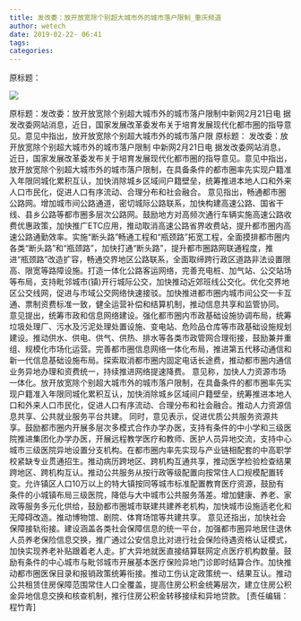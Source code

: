```yaml
---
title: 发改委：放开放宽除个别超大城市外的城市落户限制_重庆频道
author: wetech
date: 2019-02-22- 06:41
tags: 
categories: 
---
```

原标题：
<!-- more -->
                
<img align="center" border="0" src="http://p1.ifengimg.com/a/2019_08/7b2bda1274a0b4c_size70_w540_h360.jpg" />
                
            
原标题：发改委：放开放宽除个别超大城市外的城市落户限制中新网2月21日电 据发改委网站消息，近日，国家发展改革委发布关于培育发展现代化都市圈的指导意见。意见中指出，放开放宽除个别超大城市外的城市落户限
原标题：
发改委：放开放宽除个别超大城市外的城市落户限制
中新网2月21日电 据发改委网站消息，近日，国家发展改革委发布关于培育发展现代化都市圈的指导意见。意见中指出，放开放宽除个别超大城市外的城市落户限制，在具备条件的都市圈率先实现户籍准入年限同城化累积互认，加快消除城乡区域间户籍壁垒，统筹推进本地人口和外来人口市民化，促进人口有序流动、合理分布和社会融合。
意见指出，畅通都市圈公路网。增加城市间公路通道，密切城际公路联系，加快构建高速公路、国省干线、县乡公路等都市圈多层次公路网。鼓励地方对高频次通行车辆实施高速公路收费优惠政策，加快推广ETC应用，推动取消高速公路省界收费站，提升都市圈内高速公路通勤效率。实施“断头路”畅通工程和“瓶颈路”拓宽工程，全面摸排都市圈内各类“断头路”和“瓶颈路”，加快打通“断头路”，提升都市圈路网联通程度，推进“瓶颈路”改造扩容，畅通交界地区公路联系，全面取缔跨行政区道路非法设置限高、限宽等路障设施。打造一体化公路客运网络，完善充电桩、加气站、公交站场等布局，支持毗邻城市(镇)开行城际公交，加快推动近郊班线公交化。优化交界地区公交线网，促进与市域公交网络快速接驳。加快推进都市圈内城市间公交一卡互通、票制资费标准一致，健全运营补偿和结算机制，推动信息共享和监管协同。
意见提出，统筹市政和信息网络建设。强化都市圈内市政基础设施协调布局，统筹垃圾处理厂、污水及污泥处理处置设施、变电站、危险品仓库等市政基础设施规划建设。推动供水、供电、供气、供热、排水等各类市政管网合理衔接，鼓励兼并重组、规模化市场化运营。完善都市圈信息网络一体化布局，推进第五代移动通信和新一代信息基础设施布局。探索取消都市圈内固定电话长途费，推动都市圈内通信业务异地办理和资费统一，持续推进网络提速降费。
意见称，加快人力资源市场一体化。放开放宽除个别超大城市外的城市落户限制，在具备条件的都市圈率先实现户籍准入年限同城化累积互认，加快消除城乡区域间户籍壁垒，统筹推进本地人口和外来人口市民化，促进人口有序流动、合理分布和社会融合。推动人力资源信息共享、公共就业服务平台共建。
同时，意见表示，促进优质公共服务资源共享。鼓励都市圈内开展多层次多模式合作办学办医，支持有条件的中小学和三级医院推进集团化办学办医，开展远程教学医疗和教师、医护人员异地交流，支持中心城市三级医院异地设置分支机构。在都市圈内率先实现与产业链相配套的中高职学校紧缺专业贯通招生。推动病历跨地区、跨机构互通共享，推动医学检验检查结果跨地区、跨机构互认。推动公共服务从按行政等级配置向按常住人口规模配置转变。允许镇区人口10万以上的特大镇按同等城市标准配置教育医疗资源，鼓励有条件的小城镇布局三级医院，降低与大中城市公共服务落差。增加健康、养老、家政等服务多元化供给，鼓励都市圈城市联建共建养老机构，加快城市设施适老化和无障碍改造。推动博物馆、剧院、体育场馆等共建共享。
意见还指出，加快社会保障接轨衔接。建设涵盖各类社会保障信息的统一平台，加强都市圈异地居住退休人员养老保险信息交换，推广通过公安信息比对进行社会保险待遇资格认证模式，加快实现养老补贴跟着老人走。扩大异地就医直接结算联网定点医疗机构数量。鼓励有条件的中心城市与毗邻城市开展基本医疗保险异地门诊即时结算合作。加快推动都市圈医保目录和报销政策统筹衔接。推动工伤认定政策统一、结果互认。推动公共租赁住房保障范围常住人口全覆盖，提高住房公积金统筹层次，建立住房公积金异地信息交换和核查机制，推行住房公积金转移接续和异地贷款。
[责任编辑：程竹青]
            
